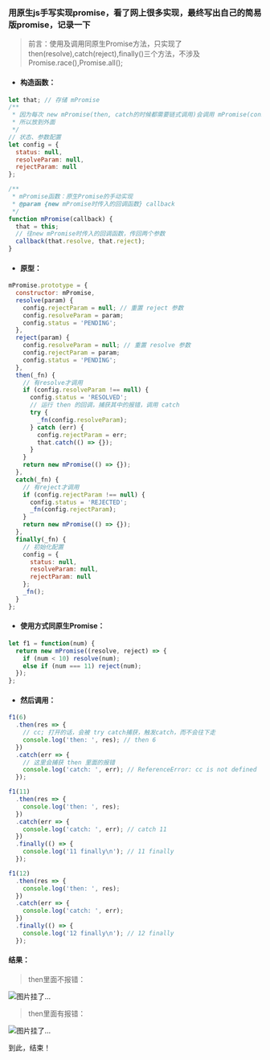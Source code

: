### 用原生js手写实现promise，看了网上很多实现，最终写出自己的简易版promise，记录一下

> 前言：使用及调用同原生Promise方法，只实现了then(resolve),catch(reject),finally()三个方法，不涉及Promise.race(),Promise.all();

- #### 构造函数：
```js
let that; // 存储 mPromise
/**
 * 因为每次 new mPromise(then, catch的时候都需要链式调用)会调用 mPromise(constructor)，
 * 所以放到外面
 */
// 状态、参数配置
let config = {
  status: null,
  resolveParam: null,
  rejectParam: null
};

/**
 * mPromise函数：原生Promise的手动实现
 * @param {new mPromise时传入的回调函数} callback
 */
function mPromise(callback) {
  that = this;
  // 往new mPromise时传入的回调函数，传回两个参数
  callback(that.resolve, that.reject);
}
```
- #### 原型：
```js
mPromise.prototype = {
  constructor: mPromise,
  resolve(param) {
    config.rejectParam = null; // 重置 reject 参数
    config.resolveParam = param;
    config.status = 'PENDING';
  },
  reject(param) {
    config.resolveParam = null; // 重置 resolve 参数
    config.rejectParam = param;
    config.status = 'PENDING';
  },
  then(_fn) {
    // 有resolve才调用
    if (config.resolveParam !== null) {
      config.status = 'RESOLVED';
      // 运行 then 的回调，捕获其中的报错，调用 catch
      try {
        _fn(config.resolveParam);
      } catch (err) {
        config.rejectParam = err;
        that.catch(() => {});
      }
    }
    return new mPromise(() => {});
  },
  catch(_fn) {
    // 有reject才调用
    if (config.rejectParam !== null) {
      config.status = 'REJECTED';
      _fn(config.rejectParam);
    }
    return new mPromise(() => {});
  },
  finally(_fn) {
    // 初始化配置
    config = {
      status: null,
      resolveParam: null,
      rejectParam: null
    };
    _fn();
  }
};
```
- #### 使用方式同原生Promise：

```js
let f1 = function(num) {
  return new mPromise((resolve, reject) => {
    if (num < 10) resolve(num);
    else if (num === 11) reject(num);
  });
};
```
- #### 然后调用：
```js
f1(6)
  .then(res => {
    // cc; 打开的话，会被 try catch捕获，触发catch，而不会往下走
    console.log('then: ', res); // then 6
  })
  .catch(err => {
    // 这里会捕获 then 里面的报错
    console.log('catch: ', err); // ReferenceError: cc is not defined
  });

f1(11)
  .then(res => {
    console.log('then: ', res);
  })
  .catch(err => {
    console.log('catch: ', err); // catch 11
  })
  .finally(() => {
    console.log('11 finally\n'); // 11 finally
  });

f1(12)
  .then(res => {
    console.log('then: ', res);
  })
  .catch(err => {
    console.log('catch: ', err);
  })
  .finally(() => {
    console.log('12 finally\n'); // 12 finally
  });
```

#### 结果：
> then里面不报错：

![图片挂了...](https://user-gold-cdn.xitu.io/2019/4/14/16a1b1b0e07e332a?w=474&h=115&f=png&s=4704)

> then里面有报错：

![图片挂了...](https://user-gold-cdn.xitu.io/2019/4/14/16a1b1bd5de9fb27?w=528&h=143&f=png&s=7646)

到此，结束！
